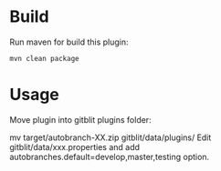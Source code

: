 # Build
Run maven for build this plugin:
```
mvn clean package
```

# Usage
Move plugin into gitblit plugins folder:

mv target/autobranch-XX.zip gitblit/data/plugins/
Edit gitblit/data/xxx.properties and add autobranches.default=develop,master,testing option.
